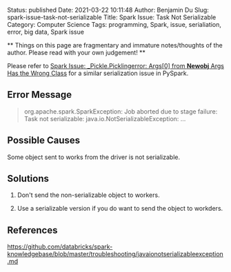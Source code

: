 Status: published
Date: 2021-03-22 10:11:48
Author: Benjamin Du
Slug: spark-issue-task-not-serializable
Title: Spark Issue: Task Not Serializable
Category: Computer Science
Tags: programming, Spark, issue, serialiation, error, big data, Spark issue

**
Things on this page are fragmentary and immature notes/thoughts of the author.
Please read with your own judgement!
**

Please refer to
[Spark Issue: _Pickle.Picklingerror: Args[0] from __Newobj__ Args Has the Wrong Class](http://www.legendu.net/misc/blog/spark-issue:-_pickle.PicklingError:-args[0]-from-__newobj__-args-has-the-wrong-class)
for a similar serialization issue in PySpark.

## Error Message

> org.apache.spark.SparkException: Job aborted due to stage failure: Task not serializable: java.io.NotSerializableException: ...

## Possible Causes

Some object sent to works from the driver is not serializable. 

## Solutions

1. Don't send the non-serializable object to workers.

2. Use a serializable version if you do want to send the object to workders.

## References

https://github.com/databricks/spark-knowledgebase/blob/master/troubleshooting/javaionotserializableexception.md
